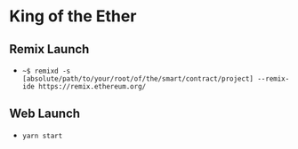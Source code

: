 # King of the Ether
## Remix Launch
* `~$ remixd -s [absolute/path/to/your/root/of/the/smart/contract/project] --remix-ide https://remix.ethereum.org/`
## Web Launch
* `yarn start`